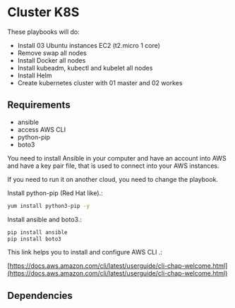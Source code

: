 # Cluster K8S

These playbooks will do:

* Install 03 Ubuntu instances EC2 (t2.micro 1 core)
* Remove swap all nodes
* Install Docker all nodes
* Install kubeadm, kubectl and kubelet all nodes
* Install Helm
* Create kubernetes cluster with 01 master and 02 workes

## Requirements

* ansible
* access AWS CLI
* python-pip
* boto3

You need to install Ansible in your computer and have an account into AWS and have a key pair file, that is used to connect into your AWS instances.

If you need to run it on another cloud, you need to change the playbook.

Install python-pip (Red Hat like).:

```bash
yum install python3-pip -y
```

Install ansible and boto3.:

```bash
pip install ansible
pip install boto3
```

This link helps you to install and configure AWS CLI .:

[https://docs.aws.amazon.com/cli/latest/userguide/cli-chap-welcome.html](https://docs.aws.amazon.com/cli/latest/userguide/cli-chap-welcome.html)

## Dependencies
